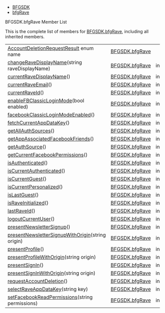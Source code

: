   - [BFGSDK](namespace_b_f_g_s_d_k.html)
  - [bfgRave](class_b_f_g_s_d_k_1_1bfg_rave.html)

BFGSDK.bfgRave Member List

This is the complete list of members for
[BFGSDK.bfgRave](class_b_f_g_s_d_k_1_1bfg_rave.html), including all
inherited members.

|                                                                                                                          |                                                      |              |
| ------------------------------------------------------------------------------------------------------------------------ | ---------------------------------------------------- | ------------ |
| [AccountDeletionRequestResult](class_b_f_g_s_d_k_1_1bfg_rave.html#a921a9f166704327943bb3768481b841f) enum name           | [BFGSDK.bfgRave](class_b_f_g_s_d_k_1_1bfg_rave.html) |              |
| [changeRaveDisplayName](class_b_f_g_s_d_k_1_1bfg_rave.html#ad0a9afa16114f37be50f0949bd6100e0)(string raveDisplayName)    | [BFGSDK.bfgRave](class_b_f_g_s_d_k_1_1bfg_rave.html) | inlinestatic |
| [currentRaveDisplayName](class_b_f_g_s_d_k_1_1bfg_rave.html#a05f96429cc7cc00327c5ee9db130f6f8)()                         | [BFGSDK.bfgRave](class_b_f_g_s_d_k_1_1bfg_rave.html) | inlinestatic |
| [currentRaveEmail](class_b_f_g_s_d_k_1_1bfg_rave.html#a75d75e5b803e337f940131b003c05de7)()                               | [BFGSDK.bfgRave](class_b_f_g_s_d_k_1_1bfg_rave.html) | inlinestatic |
| [currentRaveId](class_b_f_g_s_d_k_1_1bfg_rave.html#a8dd194cad7dc3c1f870ba89efa3a715b)()                                  | [BFGSDK.bfgRave](class_b_f_g_s_d_k_1_1bfg_rave.html) | inlinestatic |
| [enableFBClassicLoginMode](class_b_f_g_s_d_k_1_1bfg_rave.html#a2d96bf633f6730cf72187e4c8999556c)(bool enabled)           | [BFGSDK.bfgRave](class_b_f_g_s_d_k_1_1bfg_rave.html) | inlinestatic |
| [facebookClassicLoginModeEnabled](class_b_f_g_s_d_k_1_1bfg_rave.html#a4d46310208b9b576a3c43e2bb5d62256)()                | [BFGSDK.bfgRave](class_b_f_g_s_d_k_1_1bfg_rave.html) | inlinestatic |
| [fetchCurrentAppDataKey](class_b_f_g_s_d_k_1_1bfg_rave.html#accf19f1603c033bc582cad286c4c71b0)()                         | [BFGSDK.bfgRave](class_b_f_g_s_d_k_1_1bfg_rave.html) | inlinestatic |
| [getAllAuthSources](class_b_f_g_s_d_k_1_1bfg_rave.html#a1e9218ab521962f7e56c1bc3e88a09f0)()                              | [BFGSDK.bfgRave](class_b_f_g_s_d_k_1_1bfg_rave.html) | inlinestatic |
| [getAppAssociatedFacebookFriends](class_b_f_g_s_d_k_1_1bfg_rave.html#a066fb949f919fcf219d872f6ea1c7a59)()                | [BFGSDK.bfgRave](class_b_f_g_s_d_k_1_1bfg_rave.html) | inlinestatic |
| [getAuthSource](class_b_f_g_s_d_k_1_1bfg_rave.html#a741e6ab24390f961852074d0a18e0a02)()                                  | [BFGSDK.bfgRave](class_b_f_g_s_d_k_1_1bfg_rave.html) | inlinestatic |
| [getCurrentFacebookPermissions](class_b_f_g_s_d_k_1_1bfg_rave.html#adb55549cbed693c385d88302426b0b10)()                  | [BFGSDK.bfgRave](class_b_f_g_s_d_k_1_1bfg_rave.html) | inlinestatic |
| [isAuthenticated](class_b_f_g_s_d_k_1_1bfg_rave.html#a0072e9288be9c7f35b70387eb393bef7)()                                | [BFGSDK.bfgRave](class_b_f_g_s_d_k_1_1bfg_rave.html) | inlinestatic |
| [isCurrentAuthenticated](class_b_f_g_s_d_k_1_1bfg_rave.html#a1c0358f987abb6bbd3962783a5b5a1b6)()                         | [BFGSDK.bfgRave](class_b_f_g_s_d_k_1_1bfg_rave.html) | inlinestatic |
| [isCurrentGuest](class_b_f_g_s_d_k_1_1bfg_rave.html#aaf3beffc2f114ace1facb3b3faf7d4e0)()                                 | [BFGSDK.bfgRave](class_b_f_g_s_d_k_1_1bfg_rave.html) | inlinestatic |
| [isCurrentPersonalized](class_b_f_g_s_d_k_1_1bfg_rave.html#af704cee03336a5486879e8fec2b82ae3)()                          | [BFGSDK.bfgRave](class_b_f_g_s_d_k_1_1bfg_rave.html) | inlinestatic |
| [isLastGuest](class_b_f_g_s_d_k_1_1bfg_rave.html#a71481e8fc0e466a75d366cf97b3c7d67)()                                    | [BFGSDK.bfgRave](class_b_f_g_s_d_k_1_1bfg_rave.html) | inlinestatic |
| [isRaveInitialized](class_b_f_g_s_d_k_1_1bfg_rave.html#a0a84e9dcab900d979d3ac9c7399df9e5)()                              | [BFGSDK.bfgRave](class_b_f_g_s_d_k_1_1bfg_rave.html) | inlinestatic |
| [lastRaveId](class_b_f_g_s_d_k_1_1bfg_rave.html#a39a4a734c093985b6f60ec06a3a64b13)()                                     | [BFGSDK.bfgRave](class_b_f_g_s_d_k_1_1bfg_rave.html) | inlinestatic |
| [logoutCurrentUser](class_b_f_g_s_d_k_1_1bfg_rave.html#ab2ef3842cf4958713f4f3f6c9c35732f)()                              | [BFGSDK.bfgRave](class_b_f_g_s_d_k_1_1bfg_rave.html) | inlinestatic |
| [presentNewsletterSignup](class_b_f_g_s_d_k_1_1bfg_rave.html#a1ad3ee843422a84cdfcc72d63af3dcf4)()                        | [BFGSDK.bfgRave](class_b_f_g_s_d_k_1_1bfg_rave.html) | inlinestatic |
| [presentNewsletterSignupWithOrigin](class_b_f_g_s_d_k_1_1bfg_rave.html#abc80beed3df7b9d805c10fa0d0ffd543)(string origin) | [BFGSDK.bfgRave](class_b_f_g_s_d_k_1_1bfg_rave.html) | inlinestatic |
| [presentProfile](class_b_f_g_s_d_k_1_1bfg_rave.html#a852122f6d4895ec445af9dc5ed96e042)()                                 | [BFGSDK.bfgRave](class_b_f_g_s_d_k_1_1bfg_rave.html) | inlinestatic |
| [presentProfileWithOrigin](class_b_f_g_s_d_k_1_1bfg_rave.html#abf605b6f473ee66de9e19f4167e660be)(string origin)          | [BFGSDK.bfgRave](class_b_f_g_s_d_k_1_1bfg_rave.html) | inlinestatic |
| [presentSignIn](class_b_f_g_s_d_k_1_1bfg_rave.html#a465ad6bab6a3ff55ad836ee8b10a8d8d)()                                  | [BFGSDK.bfgRave](class_b_f_g_s_d_k_1_1bfg_rave.html) | inlinestatic |
| [presentSignInWithOrigin](class_b_f_g_s_d_k_1_1bfg_rave.html#a78e24cb6ae0c66aa235985c3eeef564a)(string origin)           | [BFGSDK.bfgRave](class_b_f_g_s_d_k_1_1bfg_rave.html) | inlinestatic |
| [requestAccountDeletion](class_b_f_g_s_d_k_1_1bfg_rave.html#a685fa585555f66599bf2926c77981bf7)()                         | [BFGSDK.bfgRave](class_b_f_g_s_d_k_1_1bfg_rave.html) | inlinestatic |
| [selectRaveAppDataKey](class_b_f_g_s_d_k_1_1bfg_rave.html#a25d7cf2f8a556a1ca9099f4d8a672ced)(string key)                 | [BFGSDK.bfgRave](class_b_f_g_s_d_k_1_1bfg_rave.html) | inlinestatic |
| [setFacebookReadPermissions](class_b_f_g_s_d_k_1_1bfg_rave.html#a30229455a7bcd316db49bea99ba3f51f)(string permissions)   | [BFGSDK.bfgRave](class_b_f_g_s_d_k_1_1bfg_rave.html) | inlinestatic |
